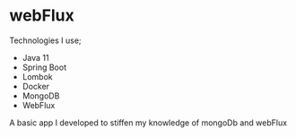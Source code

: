 # webFlux

Technologies I use; 
* Java 11
* Spring Boot
* Lombok
* Docker
* MongoDB
* WebFlux


A basic app I developed to stiffen my knowledge of mongoDb and webFlux
